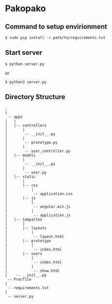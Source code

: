 Pakopako
========

## Command to setup envirionment

```
$ sudo pip install -r path/to/requirements.txt
```

## Start server

`$ python server.py`

or

`$ python3 server.py`

## Directory Structure

```
.
|
 -- apps
|   |
|   |-- controllers
|       |
|        -- __init__.py
|       |
|        -- prototype.py
|       |
|        -- user_controller.py
|   |-- models
|       |
|        -- __init__.py
|       |
|        -- user.py
|   |-- static
|       |
|       |-- css
|           |
|            -- application.css
|       |-- js
|           |
|            -- angular.min.js
|           |
|            -- application.js
|   |-- tempaltes
|       |
|       |-- layouts
|           |
|            -- layout.html
|       |-- prototype
|           |
|            -- index.html
|       |-- users
|           |
|            -- index.html
|           |
|            -- show.html
|    -- __init__.py
 -- Procfile
|
 -- requirements.txt
|
 -- server.py
```